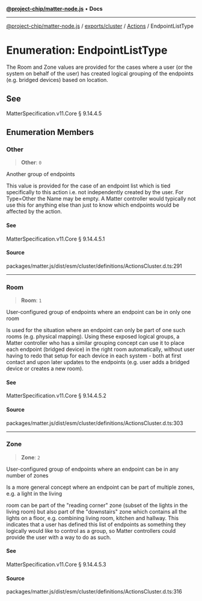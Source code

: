 [**@project-chip/matter-node.js**](../../../../../README.md) • **Docs**

***

[@project-chip/matter-node.js](../../../../../modules.md) / [exports/cluster](../../../README.md) / [Actions](../README.md) / EndpointListType

# Enumeration: EndpointListType

The Room and Zone values are provided for the cases where a user (or the system on behalf of the user) has
created logical grouping of the endpoints (e.g. bridged devices) based on location.

## See

MatterSpecification.v11.Core § 9.14.4.5

## Enumeration Members

### Other

> **Other**: `0`

Another group of endpoints

This value is provided for the case of an endpoint list which is tied specifically to this action i.e. not
independently created by the user. For Type=Other the Name may be empty. A Matter controller would typically
not use this for anything else than just to know which endpoints would be affected by the action.

#### See

MatterSpecification.v11.Core § 9.14.4.5.1

#### Source

packages/matter.js/dist/esm/cluster/definitions/ActionsCluster.d.ts:291

***

### Room

> **Room**: `1`

User-configured group of endpoints where an endpoint can be in only one room

Is used for the situation where an endpoint can only be part of one such rooms (e.g. physical mapping).
Using these exposed logical groups, a Matter controller who has a similar grouping concept can use it to
place each endpoint (bridged device) in the right room automatically, without user having to redo that setup
for each device in each system - both at first contact and upon later updates to the endpoints (e.g. user
adds a bridged device or creates a new room).

#### See

MatterSpecification.v11.Core § 9.14.4.5.2

#### Source

packages/matter.js/dist/esm/cluster/definitions/ActionsCluster.d.ts:303

***

### Zone

> **Zone**: `2`

User-configured group of endpoints where an endpoint can be in any number of zones

Is a more general concept where an endpoint can be part of multiple zones, e.g. a light in the living

room can be part of the "reading corner" zone (subset of the lights in the living room) but also part of the
"downstairs" zone which contains all the lights on a floor, e.g. combining living room, kitchen and hallway.
This indicates that a user has defined this list of endpoints as something they logically would like to
control as a group, so Matter controllers could provide the user with a way to do as such.

#### See

MatterSpecification.v11.Core § 9.14.4.5.3

#### Source

packages/matter.js/dist/esm/cluster/definitions/ActionsCluster.d.ts:316
